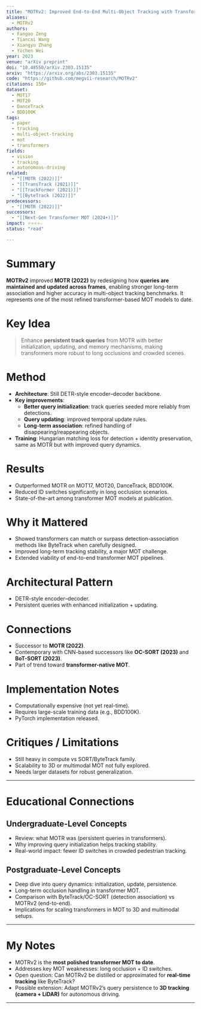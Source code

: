 ```yaml
---
title: "MOTRv2: Improved End-to-End Multi-Object Tracking with Transformers (2023)"
aliases:
  - MOTRv2
authors:
  - Fangao Zeng
  - Tiancai Wang
  - Xiangyu Zhang
  - Yichen Wei
year: 2023
venue: "arXiv preprint"
doi: "10.48550/arXiv.2303.15135"
arxiv: "https://arxiv.org/abs/2303.15135"
code: "https://github.com/megvii-research/MOTRv2"
citations: 150+
dataset:
  - MOT17
  - MOT20
  - DanceTrack
  - BDD100K
tags:
  - paper
  - tracking
  - multi-object-tracking
  - mot
  - transformers
fields:
  - vision
  - tracking
  - autonomous-driving
related:
  - "[[MOTR (2022)]]"
  - "[[TransTrack (2021)]]"
  - "[[TrackFormer (2021)]]"
  - "[[ByteTrack (2022)]]"
predecessors:
  - "[[MOTR (2022)]]"
successors:
  - "[[Next-Gen Transformer MOT (2024+)]]"
impact: ⭐⭐⭐⭐☆
status: "read"

---
```


# Summary
**MOTRv2** improved **MOTR (2022)** by redesigning how **queries are maintained and updated across frames**, enabling stronger long-term association and higher accuracy in multi-object tracking benchmarks. It represents one of the most refined transformer-based MOT models to date.

# Key Idea
> Enhance **persistent track queries** from MOTR with better initialization, updating, and memory mechanisms, making transformers more robust to long occlusions and crowded scenes.

# Method
- **Architecture**: Still DETR-style encoder–decoder backbone.  
- **Key improvements**:  
  - **Better query initialization**: track queries seeded more reliably from detections.  
  - **Query updating**: improved temporal update rules.  
  - **Long-term association**: refined handling of disappearing/reappearing objects.  
- **Training**: Hungarian matching loss for detection + identity preservation, same as MOTR but with improved query dynamics.  

# Results
- Outperformed MOTR on MOT17, MOT20, DanceTrack, BDD100K.  
- Reduced ID switches significantly in long occlusion scenarios.  
- State-of-the-art among transformer MOT models at publication.  

# Why it Mattered
- Showed transformers can match or surpass detection-association methods like ByteTrack when carefully designed.  
- Improved long-term tracking stability, a major MOT challenge.  
- Extended viability of end-to-end transformer MOT pipelines.  

# Architectural Pattern
- DETR-style encoder–decoder.  
- Persistent queries with enhanced initialization + updating.  

# Connections
- Successor to **MOTR (2022)**.  
- Contemporary with CNN-based successors like **OC-SORT (2023)** and **BoT-SORT (2023)**.  
- Part of trend toward **transformer-native MOT**.  

# Implementation Notes
- Computationally expensive (not yet real-time).  
- Requires large-scale training data (e.g., BDD100K).  
- PyTorch implementation released.  

# Critiques / Limitations
- Still heavy in compute vs SORT/ByteTrack family.  
- Scalability to 3D or multimodal MOT not fully explored.  
- Needs larger datasets for robust generalization.  

---

# Educational Connections

## Undergraduate-Level Concepts
- Review: what MOTR was (persistent queries in transformers).  
- Why improving query initialization helps tracking stability.  
- Real-world impact: fewer ID switches in crowded pedestrian tracking.  

## Postgraduate-Level Concepts
- Deep dive into query dynamics: initialization, update, persistence.  
- Long-term occlusion handling in transformer MOT.  
- Comparison with ByteTrack/OC-SORT (detection association) vs MOTRv2 (end-to-end).  
- Implications for scaling transformers in MOT to 3D and multimodal setups.  

---

# My Notes
- MOTRv2 is the **most polished transformer MOT to date**.  
- Addresses key MOT weaknesses: long occlusion + ID switches.  
- Open question: Can MOTRv2 be distilled or approximated for **real-time tracking** like ByteTrack?  
- Possible extension: Adapt MOTRv2’s query persistence to **3D tracking (camera + LiDAR)** for autonomous driving.  

---
